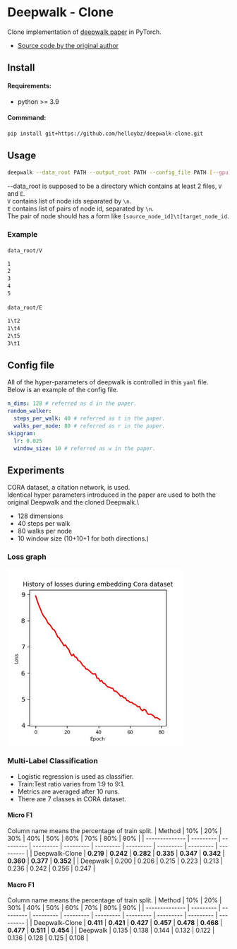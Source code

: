 # Deepwalk - Clone
Clone implementation of [deepwalk paper](https://arxiv.org/abs/1403.6652) in PyTorch.
- [Source code by the original author](https://github.com/phanein/deepwalk)


## Install
#### Requirements:
- python >= 3.9
#### Commmand:
```bash
pip install git+https://github.com/helloybz/deepwalk-clone.git
```
## Usage
```bash
deepwalk --data_root PATH --output_root PATH --config_file PATH [--gpu] [--checkpoint_period=0 INT]
```
--data_root is supposed to be a directory which contains at least 2 files, `V` and `E`.\
`V` contains list of node ids separated by `\n`.\
`E` contains list of pairs of node id, separated by `\n`.\
The pair of node should has a form like `[source_node_id]\t[target_node_id`.
### Example
`data_root/V`
```txt
1
2
3
4
5
```
`data_root/E`
```txt
1\t2
1\t4
2\t5
3\t1
```
## Config file
All of the hyper-parameters of deepwalk is controlled in this `yaml` file.\
Below is an example of the config file.
```yaml
n_dims: 128 # referred as d in the paper.
random_walker:
  steps_per_walk: 40 # referred as t in the paper.
  walks_per_node: 80 # referred as r in the paper.
skipgram:
  lr: 0.025
  window_size: 10 # referred as w in the paper.
```

## Experiments

 CORA dataset, a citation network, is used.\
 Identical hyper parameters introduced in the paper are used to
 both the original Deepwalk and the cloned Deepwalk.\
 - 128 dimensions
 - 40 steps per walk
 - 80 walks per node
 - 10 window size (10+10+1 for both directions.)
### Loss graph
![loss_for_80_epochs](./assets/loss_80.jpg)
### Multi-Label Classification
 - Logistic regression is used as classifier.
 - Train:Test ratio varies from 1:9 to 9:1.
 - Metrics are averaged after 10 runs.
 - There are 7 classes in CORA dataset.
#### Micro F1
Column name means the percentage of train split.
| Method         | 10%       | 20%       | 30%       | 40%       | 50%       | 60%       | 70%       | 80%       | 90%       |
| -------------- | --------- | --------- | --------- | --------- | --------- | --------- | --------- | --------- | --------- |
| Deepwalk-Clone | **0.219** | **0.242** | **0.282** | **0.335** | **0.347** | **0.342** | **0.360** | **0.377** | **0.352** |
| Deepwalk       | 0.200     | 0.206     | 0.215     | 0.223     | 0.213     | 0.236     | 0.242     | 0.256     | 0.247     |


#### Macro F1
Column name means the percentage of train split.
| Method         | 10%       | 20%       | 30%       | 40%       | 50%       | 60%       | 70%       | 80%       | 90%       |
| -------------- | --------- | --------- | --------- | --------- | --------- | --------- | --------- | --------- | --------- |
| Deepwalk-Clone | **0.411** | **0.421** | **0.427** | **0.457** | **0.478** | **0.468** | **0.477** | **0.511** | **0.454** |
| Deepwalk       | 0.135     | 0.138     | 0.144     | 0.132     | 0.122     | 0.136     | 0.128     | 0.125     | 0.108     |